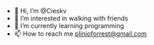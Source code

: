 - 👋 Hi, I’m @Cieskv
- 👀 I’m interested in walking with friends
- 🌱 I’m currently learning programming
- 📫 How to reach me plinioforrest@gmail.com

<!---
Cieskv/Cieskv is a ✨ special ✨ repository because its `README.md` (this file) appears on your GitHub profile.
You can click the Preview link to take a look at your changes.
--->
